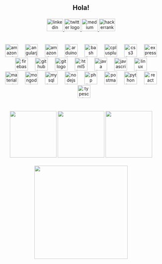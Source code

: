 <h1 align="left"></h1>

###

<h2 align="center">Hola!</h2>

###

<div align="center">
  <a href="https://www.linkedin.com/in/samadhi-k" target="_blank">
    <img src="https://raw.githubusercontent.com/maurodesouza/profile-readme-generator/master/src/assets/icons/social/linkedin/default.svg" width="52" height="40" alt="linkedin logo"  />
  </a>
  <a href="https://x.com/SamadhiDk?t=D-ySxNY5I7lNAFahI3QSrg&s=09" target="_blank">
    <img src="https://raw.githubusercontent.com/maurodesouza/profile-readme-generator/master/src/assets/icons/social/twitter/default.svg" width="52" height="40" alt="twitter logo"  />
  </a>
  <a href="https://medium.com/@samadhi.kariyawasam" target="_blank">
    <img src="https://raw.githubusercontent.com/maurodesouza/profile-readme-generator/master/src/assets/icons/social/medium/default.svg" width="52" height="40" alt="medium logo"  />
  </a>
  <a href="https://www.hackerrank.com/profile/190159d_cse_19" target="_blank">
    <img src="https://raw.githubusercontent.com/maurodesouza/profile-readme-generator/master/src/assets/icons/social/hackerrank/default.svg" width="52" height="40" alt="hackerrank logo"  />
  </a>
</div>

###

<h1 align="left"></h1>

###

<div align="center">
  <img src="https://skillicons.dev/icons?i=aws" height="41" alt="amazonwebservices logo"  />
  <img width="15" />
  <img src="https://skillicons.dev/icons?i=angular" height="41" alt="angularjs logo"  />
  <img width="15" />
  <img src="https://skillicons.dev/icons?i=dynamodb" height="41" alt="amazondynamodb logo"  />
  <img width="15" />
  <img src="https://skillicons.dev/icons?i=arduino" height="41" alt="arduino logo"  />
  <img width="15" />
  <img src="https://skillicons.dev/icons?i=bash" height="41" alt="bash logo"  />
  <img width="15" />
  <img src="https://skillicons.dev/icons?i=cpp" height="41" alt="cplusplus logo"  />
  <img width="15" />
  <img src="https://skillicons.dev/icons?i=css" height="41" alt="css3 logo"  />
  <img width="15" />
  <img src="https://skillicons.dev/icons?i=express" height="41" alt="express logo"  />
  <img width="15" />
  <img src="https://skillicons.dev/icons?i=firebase" height="41" alt="firebase logo"  />
  <img width="15" />
  <img src="https://skillicons.dev/icons?i=github" height="41" alt="github logo"  />
  <img width="15" />
  <img src="https://skillicons.dev/icons?i=git" height="41" alt="git logo"  />
  <img width="15" />
  <img src="https://skillicons.dev/icons?i=html" height="41" alt="html5 logo"  />
  <img width="15" />
  <img src="https://skillicons.dev/icons?i=java" height="41" alt="java logo"  />
  <img width="15" />
  <img src="https://skillicons.dev/icons?i=js" height="41" alt="javascript logo"  />
  <img width="15" />
  <img src="https://skillicons.dev/icons?i=linux" height="41" alt="linux logo"  />
  <img width="15" />
  <img src="https://skillicons.dev/icons?i=materialui" height="41" alt="materialui logo"  />
  <img width="15" />
  <img src="https://skillicons.dev/icons?i=mongodb" height="41" alt="mongodb logo"  />
  <img width="15" />
  <img src="https://skillicons.dev/icons?i=mysql" height="41" alt="mysql logo"  />
  <img width="15" />
  <img src="https://skillicons.dev/icons?i=nodejs" height="41" alt="nodejs logo"  />
  <img width="15" />
  <img src="https://skillicons.dev/icons?i=php" height="41" alt="php logo"  />
  <img width="15" />
  <img src="https://skillicons.dev/icons?i=postman" height="41" alt="postman logo"  />
  <img width="15" />
  <img src="https://skillicons.dev/icons?i=py" height="41" alt="python logo"  />
  <img width="15" />
  <img src="https://skillicons.dev/icons?i=react" height="41" alt="react logo"  />
  <img width="15" />
  <img src="https://skillicons.dev/icons?i=ts" height="41" alt="typescript logo"  />
</div>

###

<h1 align="left"></h1>

###

<div align="center">
  <img src="https://github-readme-stats.vercel.app/api?username=samadhi-k&hide_title=false&hide_rank=false&show_icons=true&include_all_commits=true&count_private=true&disable_animations=false&theme=dracula&locale=en&hide_border=false&order=1" height="150" alt=""/>
  <img src="https://streak-stats.demolab.com?user=samadhi-k&locale=en&mode=daily&theme=dracula&hide_border=false&border_radius=5&order=3" height="150" alt=""/>
  <img src="https://github-readme-stats.vercel.app/api/top-langs?username=samadhi-k&locale=en&hide_title=false&layout=compact&card_width=320&langs_count=5&theme=dracula&hide_border=false&order=2" height="150" alt="" />

  ###
  
  <img src="https://github-readme-activity-graph.vercel.app/graph?username=samadhi-k&radius=16&theme=react&area=true&order=5" height="300" alt=""/>
</div>


<h2 align="left"></h2>

###
